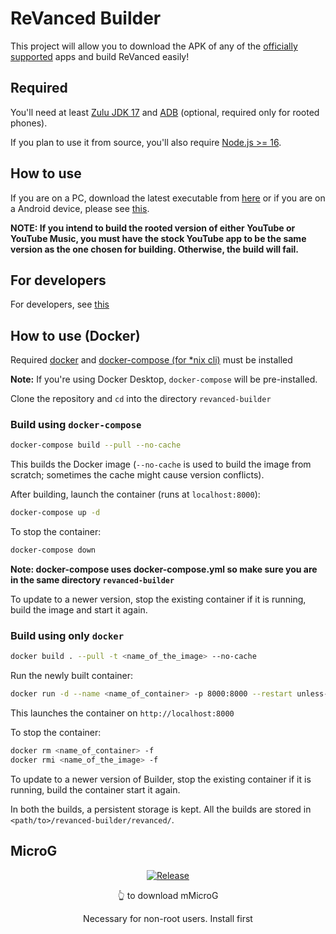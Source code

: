 # ReVanced Builder

This project will allow you to download the APK of any of the [officially supported](https://github.com/revanced/revanced-patches#-patches) apps and build ReVanced easily!

## Required

You'll need at least [Zulu JDK 17](https://www.azul.com/downloads/?version=java-17-lts&package=jdk) and [ADB](https://developer.android.com/studio/command-line/adb) (optional, required only for rooted phones).

If you plan to use it from source, you'll also require [Node.js >= 16](https://nodejs.org/).

## How to use

If you are on a PC, download the latest executable from [here](https://github.com/inotia00/rvx-builder/releases/latest) or if you are on a Android device, please see [this](https://github.com/inotia00/rvx-builder/wiki/How-to-use-rvx-builder-on-Android).

**NOTE: If you intend to build the rooted version of either YouTube or YouTube Music, you must have the stock YouTube app to be the same version as the one chosen for building. Otherwise, the build will fail.**

## For developers

For developers, see [this](https://github.com/reisxd/revanced-builder/blob/main/DEVELOPERS.md)

## How to use (Docker)

Required [docker](https://docs.docker.com/get-docker/) and [docker-compose (for \*nix cli)](https://docs.docker.com/compose/install/linux/) must be installed

**Note:** If you're using Docker Desktop, `docker-compose` will be pre-installed.

Clone the repository and `cd` into the directory `revanced-builder`

### Build using `docker-compose`

```bash
docker-compose build --pull --no-cache
```

This builds the Docker image (`--no-cache` is used to build the image from scratch; sometimes the cache might cause version conflicts).

After building, launch the container (runs at `localhost:8000`):

```bash
docker-compose up -d
```

To stop the container:

```bash
docker-compose down
```

**Note: docker-compose uses docker-compose.yml so make sure you are in the same directory `revanced-builder`**

To update to a newer version, stop the existing container if it is running, build the image and start it again.

### Build using only `docker`

```bash
docker build . --pull -t <name_of_the_image> --no-cache
```

Run the newly built container:

```bash
docker run -d --name <name_of_container> -p 8000:8000 --restart unless-stopped -v ./revanced/:/app/revanced-builder/revanced/ <name_of_the_image>
```

This launches the container on `http://localhost:8000`

To stop the container:

```bash
docker rm <name_of_container> -f
docker rmi <name_of_the_image> -f
```

To update to a newer version of Builder, stop the existing container if it is running, build the container start it again.

In both the builds, a persistent storage is kept. All the builds are stored in `<path/to>/revanced-builder/revanced/`.


## MicroG
<div align="center">

[![Release](https://img.shields.io/github/v/release/inotia00/mMicroG?label=mMicroG)](https://github.com/luxysiv/revanced-nonroot/releases/latest/download/mMicroG.apk)

👆 to download mMicroG

Necessary for non-root users. Install first
  
</div>

